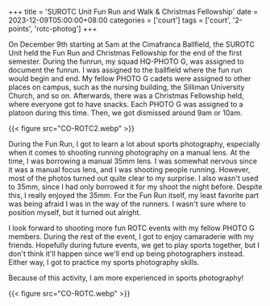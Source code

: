 +++
title = 'SUROTC Unit Fun Run and Walk & Christmas Fellowship'
date = 2023-12-09T05:00:00+08:00
categories = ['court']
tags = ['court', '2-points', 'rotc-photog']
+++

On December 9th starting at 5am at the Cimafranca Ballfield, the SUROTC Unit held the Fun Run and Christmas Fellowship for the end of the first semester. During the funrun, my squad HQ-PHOTO G, was assigned to document the funrun. I was assigned to the ballfield where the fun run would begin and end. My fellow PHOTO G cadets were assigned to other places on campus, such as the nursing building, the Silliman University Church, and so on. Afterwards, there was a Christmas Fellowship held, where everyone got to have snacks. Each PHOTO G was assigned to a platoon during this time. Then, we got dismissed around 9am or 10am.

{{< figure src="CO-ROTC2.webp" >}}

During the Fun Run, I got to learn a lot about sports photography, especially when it comes to shooting running photography on a manual lens. At the time, I was borrowing a manual 35mm lens. I was somewhat nervous since it was a manual focus lens, and I was shooting people running. However, most of the photos turned out quite clear to my surprise. I also wasn't used to 35mm, since I had only borrowed it for my shoot the night before. Despite this, I really enjoyed the 35mm. For the Fun Run itself, my least favorite part was being afraid I was in the way of the runners. I wasn't sure where to position myself, but it turned out alright.

I look forward to shooting more fun ROTC events with my fellow PHOTO G members. During the rest of the event, I got to enjoy camaraderie with my friends. Hopefully during future events, we get to play sports together, but I don't think it'll happen since we'll end up being photographers instead. Either way, I got to practice my sports photography skills.

Because of this activity, I am more experienced in sports photography!

{{< figure src="CO-ROTC.webp" >}}